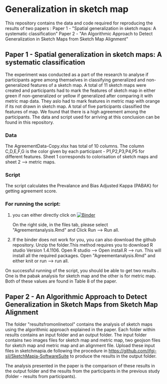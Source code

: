 # Generalization in sketch map

This repository contains the data and code required for reproducing the results of two papers :
Paper 1 - "Spatial generalization in sketch maps: A systematic classification" 
Paper 2 - "An Algorithmic Approach to Detect Generalization in Sketch Maps from Sketch Map Alignment"

## Paper 1 - Spatial generalization in sketch maps: A systematic classification

The experiment was conducted as a part of the research to analyse if participants agree among themselves in classifying generalized and non-generalized features of a sketch map. A total of 11 sketch maps were created and participants had to mark the features of sketch map in either green if non-generalized or yellow if generalized after comparing it with metric map data. They aslo had to mark features in metric map with orange if its not drawn in sketch map. A total of five participants classified the features of map. We found that there is a high agreement among the participants. The data and script used for arriving at this conclusion  can be found in this repository.

### Data

The AgreementData-Copy.xlsx has total of 10 columns. The column C,D,E,F,G is the color given by each participant - P1,P2,P3,P4,P5 for different features. Sheet 1 corresponds to colorisation of sketch maps and sheet 2 --> metric maps.

### Script

The script calculates the Prevalance and Bias Adjusted Kappa (PABAK) for getting agreement score. 
### For running the script:

1. you can either directly click on [![Binder](https://mybinder.org/badge_logo.svg)](https://mybinder.org/v2/gh/CharuManivannan/Generalization---an-issue-in-Sketch-map-alignment/HEAD?urlpath=rstudio)

    On the right side, in the files tab, please select "Agreementanalysis.Rmd" and Click Run --> Run all.

2. If the binder does not work for you, you can also download the github repository. Unzip the folder.This method requires you to download R studio Version 1.4.1106. Open R studio --> Open install.R --> run. This will install all the required packages. Open "Agreementanalysis.Rmd" and either knit or run --> run all.

 On successful running of the script, you should be able to get two results . One is the pabak analysis for sketch map and the other is for metric map. Both of these values are found in Table 8 of the paper.

## Paper 2 - An Algorithmic Approach to Detect Generalization in Sketch Maps from Sketch Map Alignment

The folder "resultsfromonlinetool" contains the analysis of sketch maps using the algorithmic approach explained in the paper. Each folder within results contains an input folder and an output folder. The input folder contains two images files for sketch map and metric map, two geojson files for sketch map and metric map and an alignment file. Upload these input files in sketchmapia.de following the procedure in https://github.com/ifgi-sil/SketchMapia-SoftwareSuite to produce the results in the output folder.

The analysis presented in the paper is the comparison of these results in the output folder and the results from the participants in the previous study (folder - results from participants).

  




 
